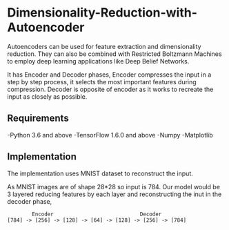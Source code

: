 # Dimensionality-Reduction-with-Autoencoder
Autoencoders can be used for feature extraction and dimensionality reduction. They can also be combined with Restricted Boltzmann Machines to employ deep learning applications like Deep Belief Networks.

It has Encoder and Decoder phases, Encoder compresses the input in a step by step process, it selects the most important features during compression. Decoder is opposite of encoder as it works to recreate the input as closely as possible.

## Requirements
-Python 3.6 and above
-TensorFlow 1.6.0 and above
-Numpy
-Matplotlib

## Implementation
The implementation uses MNIST dataset to reconstruct the input. 

As MNIST images are of shape 28\*28 so input is 784.
Our model would be 3 layered reducing features by each layer and reconstructing the inut in the decoder phase,

```       
        Encoder                            Decoder  
[784] -> [256] -> [128] -> [64] -> [128] -> [256] -> [784]
```
